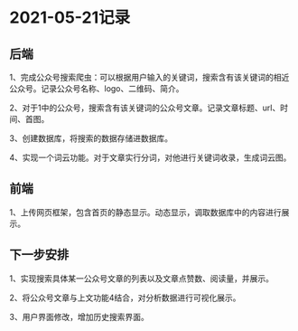 # 2021-05-21记录

## 后端

1、完成公众号搜索爬虫：可以根据用户输入的关键词，搜索含有该关键词的相近公众号。记录公众号名称、logo、二维码、简介。

2、对于1中的公众号，搜索含有该关键词的公众号文章。记录文章标题、url、时间、首图。

3、创建数据库，将搜索的数据存储进数据库。

4、实现一个词云功能。对于文章实行分词，对他进行关键词收录，生成词云图。

## 前端

1、上传网页框架，包含首页的静态显示。动态显示，调取数据库中的内容进行展示。

## 下一步安排

1、实现搜索具体某一公众号文章的列表以及文章点赞数、阅读量，并展示。

2、将公众号文章与上文功能4结合，对分析数据进行可视化展示。

3、用户界面修改，增加历史搜索界面。